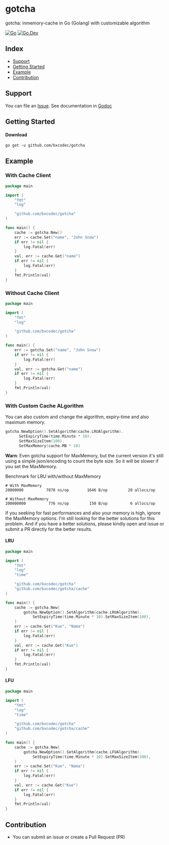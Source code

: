 # gotcha

gotcha: inmemory-cache in Go (Golang) with customizable algorithm


[![Go](https://github.com/bxcodec/gotcha/actions/workflows/go.yml/badge.svg?branch=master)](https://github.com/bxcodec/gotcha/actions/workflows/go.yml)
[![Go.Dev](https://img.shields.io/badge/go.dev-reference-007d9c?logo=go&logoColor=white)](https://pkg.go.dev/github.com/bxcodec/gotcha/v2?tab=doc)

## Index

* [Support](#support)
* [Getting Started](#getting-started)
* [Example](#example)
* [Contribution](#contribution)


## Support

You can file an [Issue](https://github.com/bxcodec/gotcha/issues/new).
See documentation in [Godoc](https://godoc.org/github.com/bxcodec/gotcha)


## Getting Started

#### Download

```shell
go get -u github.com/bxcodec/gotcha
```
## Example


### With Cache Client
```go
package main

import (
	"fmt"
	"log"

	"github.com/bxcodec/gotcha"
)

func main() {
	cache := gotcha.New()
	err := cache.Set("name", "John Snow")
	if err != nil {
		log.Fatal(err)
	}
	val, err := cache.Get("name")
	if err != nil {
		log.Fatal(err)
	}
	fmt.Println(val)
}
```

### Without Cache Client
```go
package main

import (
	"fmt"
	"log"

	"github.com/bxcodec/gotcha"
)

func main() {
	err := gotcha.Set("name", "John Snow")
	if err != nil {
		log.Fatal(err)
	}
	val, err := gotcha.Get("name")
	if err != nil {
		log.Fatal(err)
	}
	fmt.Println(val)
}
```

### With Custom Cache ALgorithm

You can also custom and change the algorithm, expiry-time and also maximum memory.

```go
gotcha.NewOption().SetAlgorithm(cache.LRUAlgorithm).
	  SetExpiryTime(time.Minute * 10).
	  SetMaxSizeItem(100).
	  SetMaxMemory(cache.MB * 10)
```

**Warn**: Even gotcha support for MaxMemory, but the current version it's still using a simple json/encoding to count the byte size. So it will be slower if you set the MaxMemory.

Benchmark for LRU with/without MaxMemory

```
# With MaxMemory
20000000	      7878 ns/op	    1646 B/op	      20 allocs/op

# Without MaxMemory
200000000	       776 ns/op	     150 B/op	       6 allocs/op
```
If you seeking for fast performances and also your memory is high, ignore the MaxMemory options. I'm still looking for the better solutions for this problem. And if you have a better solutions, please kindly open and issue or submit a PR directly for the better results. 

#### LRU
```go
package main

import (
	"fmt"
	"log"
	"time"

	"github.com/bxcodec/gotcha"
	"github.com/bxcodec/gotcha/cache"
)

func main() {
	cache := gotcha.New(
		gotcha.NewOption().SetAlgorithm(cache.LRUAlgorithm).
			SetExpiryTime(time.Minute * 10).SetMaxSizeItem(100),
	)
	err := cache.Set("Kue", "Nama")
	if err != nil {
		log.Fatal(err)
	}
	val, err := cache.Get("Kue")
	if err != nil {
		log.Fatal(err)
	}
	fmt.Println(val)
}
```

#### LFU
```go
package main

import (
	"fmt"
	"log"
	"time"

	"github.com/bxcodec/gotcha"
	"github.com/bxcodec/gotcha/cache"
)

func main() {
	cache := gotcha.New(
		gotcha.NewOption().SetAlgorithm(cache.LFUAlgorithm).
			SetExpiryTime(time.Minute * 10).SetMaxSizeItem(100),
	)
	err := cache.Set("Kue", "Nama")
	if err != nil {
		log.Fatal(err)
	}
	val, err := cache.Get("Kue")
	if err != nil {
		log.Fatal(err)
	}
	fmt.Println(val)
}
```



## Contribution
- You can submit an issue or create a Pull Request (PR)
